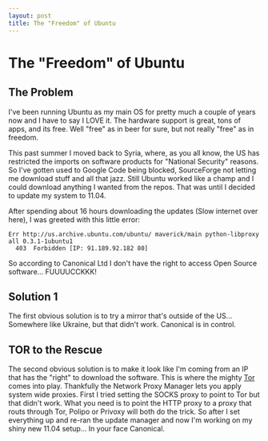 ```yaml
---
layout: post
title: The "Freedom" of Ubuntu
---
```

# The "Freedom" of Ubuntu

## The Problem

I've been running Ubuntu as my main OS for pretty much a couple of years now and I have to say I LOVE it. The hardware support is great, tons of apps, and its free. Well "free" as in beer for sure, but not really "free" as in freedom.

This past summer I moved back to Syria, where, as you all know, the US has restricted the imports on software products for "National Security" reasons. So I've gotten used to Google Code being blocked, SourceForge not letting me download stuff and all that jazz. Still Ubuntu worked like a champ and I could download anything I wanted from the repos. That was until I decided to update my system to 11.04.

After spending about 16 hours downloading the updates (Slow internet over here), I was greeted with this little error:

```
Err http://us.archive.ubuntu.com/ubuntu/ maverick/main python-libproxy all 0.3.1-1ubuntu1
  403  Forbidden [IP: 91.189.92.182 80]

```

So according to Canonical Ltd I don't have the right to access Open Source software... FUUUUCCKKK!

## Solution 1

The first obvious solution is to try a mirror that's outside of the US... Somewhere like Ukraine, but that didn't work. Canonical is in control.

## TOR to the Rescue

The second obvious solution is to make it look like I'm coming from an IP that has the "right" to download the software. This is where the mighty [Tor](https://www.torproject.org/) comes into play. Thankfully the Network Proxy Manager lets you apply system wide proxies. First I tried setting the SOCKS proxy to point to Tor but that didn't work. What you need is to point the HTTP proxy to a proxy that routs through Tor, Polipo or Privoxy will both do the trick. So after I set everything up and re-ran the update manager and now I'm working on my shiny new 11.04 setup... In your face Canonical.


